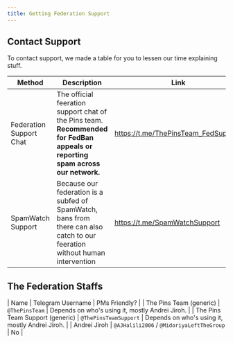 ```yaml
---
title: Getting Federation Support
---
```


## Contact Support
To contact support, we made a table for you to lessen our time explaining stuff.

| Method | Description | Link |
| ----- | ----- | ----- |
| Federation Support Chat | The official feeration support chat of the Pins team. **Recommended for FedBan appeals or reporting spam across our network.** | <https://t.me/ThePinsTeam_FedSupport>. |
| SpamWatch Support | Because our federation is a subfed of SpamWatch, bans from there can also catch to our feeration without human intervention | <https://t.me/SpamWatchSupport> |

## The Federation Staffs
| Name | Telegram Username | PMs Friendly? |
| The Pins Team (generic) | `@ThePinsTeam` | Depends on who's using it, mostly Andrei Jiroh. |
| The Pins Team Support (generic) | `@ThePinsTeamSupport` | Depends on who's using it, mostly Andrei Jiroh. |
| Andrei Jiroh | `@AJHalili2006` / `@MidoriyaLeftTheGroup` | No |
